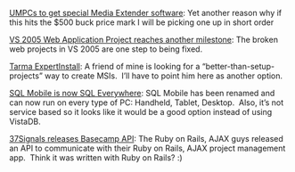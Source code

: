 [UMPCs to get special Media Extender
software](http://www.engadget.com/2006/04/06/umpcs-to-get-special-media-extender-software/):
Yet another reason why if this hits the \$500 buck price mark I will be
picking one up in short order

[VS 2005 Web Application Project reaches another
milestone](http://notgartner.com/posts/4056.aspx): The broken web
projects in VS 2005 are one step to being fixed.

[Tarma
ExpertInstall](http://www.tarma.com/index.htm#/products/tin3/index.htm):
A friend of mine is looking for a “better-than-setup-projects” way to
create MSIs.  I’ll have to point him here as another option.

[SQL Mobile is now SQL
Everywhere](http://pluralsight.com/blogs/jimw/archive/2006/04/06/21167.aspx):
SQL Mobile has been renamed and can now run on every type of PC:
Handheld, Tablet, Desktop.  Also, it’s not service based so it looks
like it would be a good option instead of using VistaDB.

[37Signals releases Basecamp
API](http://www.lifehacker.com/software/apis/37signals-introduces-basecamp-api-165584.php):
The Ruby on Rails, AJAX guys released an API to communicate with their
Ruby on Rails, AJAX project management app.  Think it was written with
Ruby on Rails? :)

 
